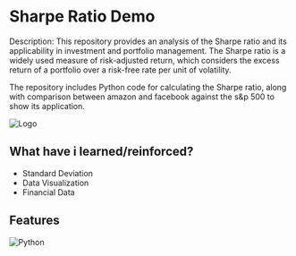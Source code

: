 
# Sharpe Ratio Demo

Description: This repository provides an analysis of the Sharpe ratio and its applicability in investment and portfolio management. The Sharpe ratio is a widely used measure of risk-adjusted return, which considers the excess return of a portfolio over a risk-free rate per unit of volatility.

The repository includes Python code for calculating the Sharpe ratio, along with comparison between amazon and facebook against the s&p 500 to show its application.

![Logo](https://upload.wikimedia.org/wikipedia/commons/thumb/1/1a/William_sharpe_2007.jpg/200px-William_sharpe_2007.jpg)


## What have i learned/reinforced?
- Standard Deviation
- Data Visualization
- Financial Data



## Features

![Python](https://img.shields.io/badge/python-3670A0?style=for-the-badge&logo=python&logoColor=ffdd54)

